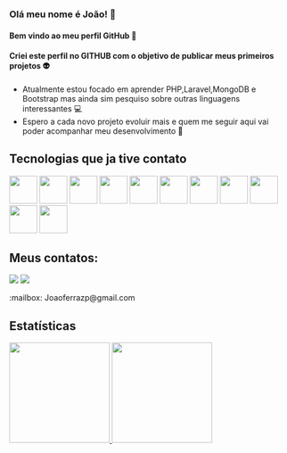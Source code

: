 ### Olá meu nome é João! 👋
#### Bem vindo ao meu perfil GitHub 👋


#### Criei este perfil no GITHUB com o objetivo de publicar meus primeiros projetos :alien:

- Atualmente estou focado em aprender PHP,Laravel,MongoDB e Bootstrap mas ainda sim pesquiso sobre outras linguagens interessantes :computer: 
- Espero a cada novo projeto evoluir mais e quem me seguir aqui vai poder acompanhar meu desenvolvimento :punch:

## Tecnologias que ja tive contato

<img src="https://cdn.jsdelivr.net/gh/devicons/devicon/icons/linux/linux-original.svg"   width="50" height="50" /> <img src="https://cdn.jsdelivr.net/gh/devicons/devicon/icons/php/php-plain.svg" width="50" height="50" /> <img src="https://cdn.jsdelivr.net/gh/devicons/devicon/icons/laravel/laravel-plain.svg"  width="50" height="50" /> <link rel="stylesheet" href="https://cdn.jsdelivr.net/gh/devicons/devicon@v2.14.0/devicon.min.css"  width="50" height="50" > <img src="https://cdn.jsdelivr.net/gh/devicons/devicon/icons/bootstrap/bootstrap-plain.svg" width="50" height="50" /> <img src="https://cdn.jsdelivr.net/gh/devicons/devicon/icons/mongodb/mongodb-original.svg" width="50" height="50" /> <img src="https://cdn.jsdelivr.net/gh/devicons/devicon/icons/mysql/mysql-original-wordmark.svg"  width="50" height="50" /> <img src="https://cdn.jsdelivr.net/gh/devicons/devicon/icons/vscode/vscode-original.svg"   width="50" height="50" /> <img src="https://cdn.jsdelivr.net/gh/devicons/devicon/icons/xd/xd-plain.svg" width="50" height="50" /> <img src="https://cdn.jsdelivr.net/gh/devicons/devicon/icons/illustrator/illustrator-plain.svg"  width="50" height="50" /> <img src="https://cdn.jsdelivr.net/gh/devicons/devicon/icons/inkscape/inkscape-original.svg" width="50" height="50" /> <img src="https://cdn.jsdelivr.net/gh/devicons/devicon/icons/jupyter/jupyter-original-wordmark.svg"  width="50" height="50" />

## Meus contatos:
<div>
  <a href="https://instagram.com/joaofzs" target="_blank"><img src="https://img.shields.io/badge/-Instagram-%23E4405F?style=for-the-badge&logo=instagram&logoColor=white" target="_blank"></a>
  <a href="https://www.linkedin.com/in/joaoferrazpedro" target="_blank"><img src="https://img.shields.io/badge/-LinkedIn-%230077B5?style=for-the-badge&logo=linkedin&logoColor=white" target="_blank"></a>
  
 
 <p>:mailbox: Joaoferrazp@gmail.com</p>
  
</div>

## Estatísticas

<div>
<a href="https://github.com/JoaoFerrazfs">
<img height="180em" src="https://github-readme-stats.vercel.app/api/top-langs/?username=JoaoFerrazfs&layout=compact&langs_count=7&theme=dracula"/>
<img height="180em" src="https://github-readme-stats.vercel.app/api?username=JoaoFerrazfs&show_icons=true&theme=dracula&include_all_commits=true&count_private=true"/>
</div>







 






